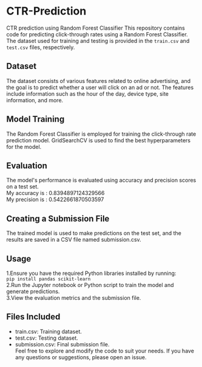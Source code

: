 # CTR-Prediction
CTR prediction using Random Forest Classifier
This repository contains code for predicting click-through rates using a Random Forest Classifier. The dataset used for training and testing is provided in the `train.csv` and `test.csv` files, respectively.
## Dataset
The dataset consists of various features related to online advertising, and the goal is to predict whether a user will click on an ad or not. The features include information such as the hour of the day, device type, site information, and more.
## Model Training
The Random Forest Classifier is employed for training the click-through rate prediction model. GridSearchCV is used to find the best hyperparameters for the model.
## Evaluation
The model's performance is evaluated using accuracy and precision scores on a test set.  
My accuracy  is : 0.8394897124329566  
My precision is : 0.5422661870503597
## Creating a Submission File
The trained model is used to make predictions on the test set, and the results are saved in a CSV file named submission.csv.
## Usage
1.Ensure you have the required Python libraries installed by running:  
```pip install pandas scikit-learn```  
2.Run the Jupyter notebook or Python script to train the model and generate predictions.  
3.View the evaluation metrics and the submission file.  
##  Files Included
- train.csv: Training dataset.  
- test.csv: Testing dataset.  
- submission.csv: Final submission file.    
Feel free to explore and modify the code to suit your needs. If you have any questions or suggestions, please open an issue.
